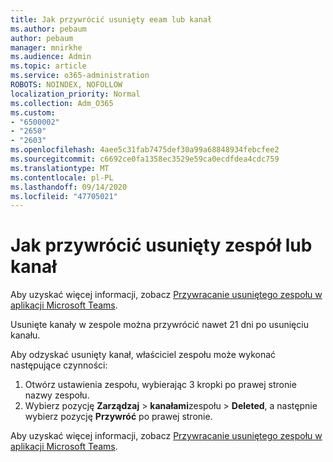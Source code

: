 ```yaml
---
title: Jak przywrócić usunięty eeam lub kanał
ms.author: pebaum
author: pebaum
manager: mnirkhe
ms.audience: Admin
ms.topic: article
ms.service: o365-administration
ROBOTS: NOINDEX, NOFOLLOW
localization_priority: Normal
ms.collection: Adm_O365
ms.custom:
- "6500002"
- "2650"
- "2603"
ms.openlocfilehash: 4aee5c31fab7475def30a99a68848934febcfee2
ms.sourcegitcommit: c6692ce0fa1358ec3529e59ca0ecdfdea4cdc759
ms.translationtype: MT
ms.contentlocale: pl-PL
ms.lasthandoff: 09/14/2020
ms.locfileid: "47705021"
---
```

# <a name="how-to-restore-a-deleted-team-or-channel"></a>Jak przywrócić usunięty zespół lub kanał

Aby uzyskać więcej informacji, zobacz [Przywracanie usuniętego zespołu w aplikacji Microsoft Teams](https://blogs.technet.microsoft.com/skypehybridguy/2017/07/23/restoring-a-deleted-team-in-microsoft-teams).

Usunięte kanały w zespole można przywrócić nawet 21 dni po usunięciu kanału.

Aby odzyskać usunięty kanał, właściciel zespołu może wykonać następujące czynności:

1. Otwórz ustawienia zespołu, wybierając 3 kropki po prawej stronie nazwy zespołu.
2. Wybierz pozycję **Zarządzaj**  >  **kanałami**zespołu  >  **Deleted**, a następnie wybierz pozycję **Przywróć** po prawej stronie.

Aby uzyskać więcej informacji, zobacz [Przywracanie usuniętego zespołu w aplikacji Microsoft Teams](https://blogs.technet.microsoft.com/skypehybridguy/2017/07/23/restoring-a-deleted-team-in-microsoft-teams).